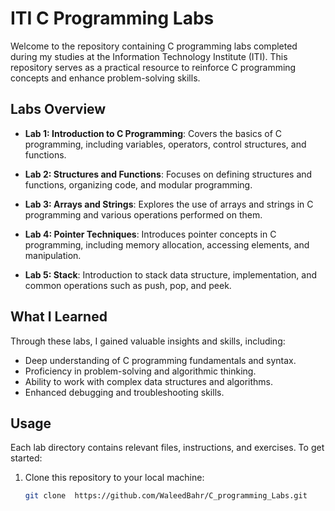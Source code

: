 # ITI C Programming Labs

Welcome to the repository containing C programming labs completed during my studies at the Information Technology Institute (ITI). This repository serves as a practical resource to reinforce C programming concepts and enhance problem-solving skills.

## Labs Overview

- **Lab 1: Introduction to C Programming**: Covers the basics of C programming, including variables, operators, control structures, and functions.

- **Lab 2: Structures and Functions**: Focuses on defining structures and functions, organizing code, and modular programming.

- **Lab 3: Arrays and Strings**: Explores the use of arrays and strings in C programming and various operations performed on them.

- **Lab 4: Pointer Techniques**: Introduces pointer concepts in C programming, including memory allocation, accessing elements, and manipulation.

- **Lab 5: Stack**: Introduction to stack data structure, implementation, and common operations such as push, pop, and peek.


## What I Learned

Through these labs, I gained valuable insights and skills, including:

- Deep understanding of C programming fundamentals and syntax.
- Proficiency in problem-solving and algorithmic thinking.
- Ability to work with complex data structures and algorithms.
- Enhanced debugging and troubleshooting skills.

## Usage

Each lab directory contains relevant files, instructions, and exercises. To get started:

1. Clone this repository to your local machine:

   ```bash
   git clone  https://github.com/WaleedBahr/C_programming_Labs.git
